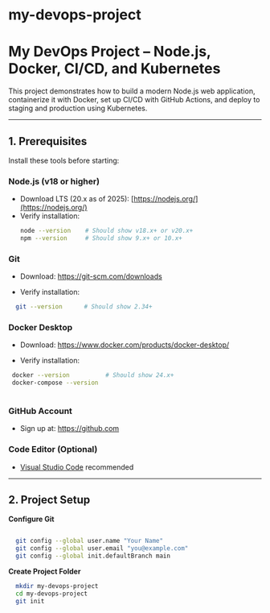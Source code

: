 # my-devops-project
# My DevOps Project – Node.js, Docker, CI/CD, and Kubernetes

This project demonstrates how to build a modern Node.js web application, containerize it with Docker, set up CI/CD with GitHub Actions, and deploy to staging and production using Kubernetes.

---

## **1. Prerequisites**

Install these tools before starting:

### Node.js (v18 or higher)
- Download LTS (20.x as of 2025): [https://nodejs.org/](https://nodejs.org/)
- Verify installation:
  ```bash
  node --version    # Should show v18.x+ or v20.x+
  npm --version     # Should show 9.x+ or 10.x+
  ```

### Git

- Download: https://git-scm.com/downloads

- Verify installation:
```bash
  git --version      # Should show 2.34+ 

``` 

### Docker Desktop

- Download: https://www.docker.com/products/docker-desktop/

- Verify installation:

```bash
 docker --version          # Should show 24.x+
 docker-compose --version
 
```

### GitHub Account

- Sign up at: https://github.com

### Code Editor (Optional)

- [Visual Studio Code](https://code.visualstudio.com/?utm_source=chatgpt.com)
 recommended
 ---

## **2. Project Setup**
**Configure Git**

```bash

  git config --global user.name "Your Name"
  git config --global user.email "you@example.com"
  git config --global init.defaultBranch main

```

**Create Project Folder**
```bash
  mkdir my-devops-project
  cd my-devops-project
  git init

```